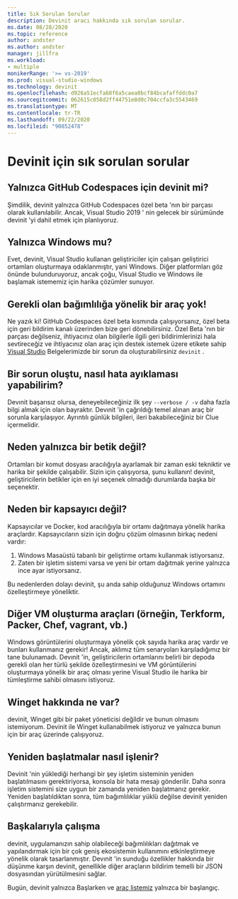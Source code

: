 ```yaml
---
title: Sık Sorulan Sorular
description: Devinit aracı hakkında sık sorulan sorular.
ms.date: 08/28/2020
ms.topic: reference
author: andster
ms.author: andster
manager: jillfra
ms.workload:
- multiple
monikerRange: '>= vs-2019'
ms.prod: visual-studio-windows
ms.technology: devinit
ms.openlocfilehash: d926a51ecfa68f6a5caea0bcf84bcafaffddc0a7
ms.sourcegitcommit: 062615c058d2ff44751e8d0c704ccfa3c5543469
ms.translationtype: MT
ms.contentlocale: tr-TR
ms.lasthandoff: 09/22/2020
ms.locfileid: "90852478"
---
```

# <a name="frequently-asked-questions-for-devinit"></a>Devinit için sık sorulan sorular

## <a name="is-devinit-just-for-github-codespaces"></a>Yalnızca GitHub Codespaces için devinit mi?

Şimdilik, devinit yalnızca GitHub Codespaces özel beta 'nın bir parçası olarak kullanılabilir. Ancak, Visual Studio 2019 ' nin gelecek bir sürümünde devinit 'yi dahil etmek için planlıyoruz.

## <a name="is-it-windows-only"></a>Yalnızca Windows mu?
Evet, devinit, Visual Studio kullanan geliştiriciler için çalışan geliştirici ortamları oluşturmaya odaklanmıştır, yani Windows. Diğer platformları göz önünde bulunduruyoruz, ancak çoğu, Visual Studio ve Windows ile başlamak istememiz için harika çözümler sunuyor.

## <a name="theres-no-tool-for-the-dependency-i-need"></a>Gerekli olan bağımlılığa yönelik bir araç yok!

Ne yazık ki! GitHub Codespaces özel beta kısmında çalışıyorsanız, özel beta için geri bildirim kanalı üzerinden bize geri dönebilirsiniz. Özel Beta 'nın bir parçası değilseniz, ihtiyacınız olan bilgilerle ilgili geri bildirimlerinizi hala sevtireceğiz ve ihtiyacınız olan araç için destek istemek üzere etikete sahip [Visual Studio](https://github.com/MicrosoftDocs/visualstudio-docs/) Belgelerimizde bir sorun da oluşturabilirsiniz `devinit` .

## <a name="something-went-wrong-how-do-i-debug"></a>Bir sorun oluştu, nasıl hata ayıklaması yapabilirim?

Devınit başarısız olursa, deneyebileceğiniz ilk şey `--verbose / -v` daha fazla bilgi almak için olan bayraktır. Devınit 'in çağrıldığı temel alınan araç bir sorunla karşılaşıyor. Ayrıntılı günlük bilgileri, ileri bakabileceğiniz bir Clue içermelidir.

## <a name="why-not-just-a-script"></a>Neden yalnızca bir betik değil?

Ortamları bir komut dosyası aracılığıyla ayarlamak bir zaman eski tekniktir ve harika bir şekilde çalışabilir. Sizin için çalışıyorsa, şunu kullanın! devinit, geliştiricilerin betikler için en iyi seçenek olmadığı durumlarda başka bir seçenektir.

## <a name="why-not-a-container"></a>Neden bir kapsayıcı değil?

Kapsayıcılar ve Docker, kod aracılığıyla bir ortamı dağıtmaya yönelik harika araçlardır. Kapsayıcıların sizin için doğru çözüm olmasının birkaç nedeni vardır:

1. Windows Masaüstü tabanlı bir geliştirme ortamı kullanmak istiyorsanız.
1. Zaten bir işletim sistemi varsa ve yeni bir ortam dağıtmak yerine yalnızca ince ayar istiyorsanız.

Bu nedenlerden dolayı devinit, şu anda sahip olduğunuz Windows ortamını özelleştirmeye yöneliktir.

## <a name="what-about-other-vm-creation-tools-for-example-terraform-packer-chef-vagrant-etc"></a>Diğer VM oluşturma araçları (örneğin, Terkform, Packer, Chef, vagrant, vb.)

Windows görüntülerini oluşturmaya yönelik çok sayıda harika araç vardır ve bunları kullanmanız gerekir! Ancak, aklımız tüm senaryoları karşıladığımız bir tane bulunamadı. Devınit 'in, geliştiricilerin ortamlarını belirli bir depoda gerekli olan her türlü şekilde özelleştirmesini ve VM görüntülerini oluşturmaya yönelik bir araç olması yerine Visual Studio ile harika bir tümleştirme sahibi olmasını istiyoruz.

## <a name="what-about-winget"></a>Winget hakkında ne var?

devinit, Winget gibi bir paket yöneticisi değildir ve bunun olmasını istemiyorum. Devinit ile Winget kullanabilmek istiyoruz ve yalnızca bunun için bir araç üzerinde çalışıyoruz.

## <a name="how-are-restarts-handled"></a>Yeniden başlatmalar nasıl işlenir?

Devinit 'nin yüklediği herhangi bir şey işletim sisteminin yeniden başlatılmasını gerektiriyorsa, konsola bir hata mesajı gönderilir. Daha sonra işletim sistemini size uygun bir zamanda yeniden başlatmanız gerekir. Yeniden başlatıldıktan sonra, tüm bağımlılıklar yüklü değilse devinit yeniden çalıştırmanız gerekebilir.

## <a name="working-with-others"></a>Başkalarıyla çalışma

devinit, uygulamanızın sahip olabileceği bağımlılıkları dağıtmak ve yapılandırmak için bir çok geniş ekosistemin kullanımını etkinleştirmeye yönelik olarak tasarlanmıştır. Devınit 'in sunduğu özellikler hakkında bir düşünme karşın devinit, genellikle diğer araçların bildirim temelli bir JSON dosyasından yürütülmesini sağlar.

Bugün, devinit yalnızca Başlarken ve [araç listemiz](devinit-tool-list.md) yalnızca bir başlangıç.
